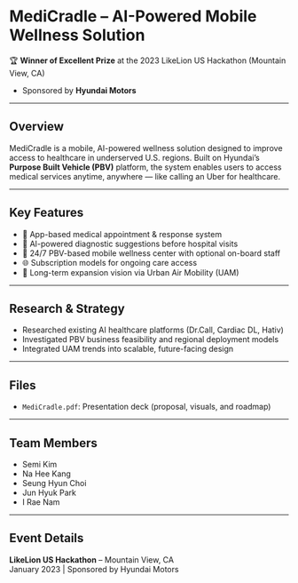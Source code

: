 # MediCradle – AI-Powered Mobile Wellness Solution

🏆 **Winner of Excellent Prize** at the 2023 LikeLion US Hackathon (Mountain View, CA)  
- Sponsored by **Hyundai Motors**

---

## Overview

MediCradle is a mobile, AI-powered wellness solution designed to improve access to healthcare in underserved U.S. regions. Built on Hyundai’s **Purpose Built Vehicle (PBV)** platform, the system enables users to access medical services anytime, anywhere — like calling an Uber for healthcare.

---

## Key Features

- 📱 App-based medical appointment & response system
- 🧠 AI-powered diagnostic suggestions before hospital visits
- 🚐 24/7 PBV-based mobile wellness center with optional on-board staff
- 🌐 Subscription models for ongoing care access
- 🚁 Long-term expansion vision via Urban Air Mobility (UAM)

---

## Research & Strategy

- Researched existing AI healthcare platforms (Dr.Call, Cardiac DL, Hativ)
- Investigated PBV business feasibility and regional deployment models
- Integrated UAM trends into scalable, future-facing design

---

## Files

- `MediCradle.pdf`: Presentation deck (proposal, visuals, and roadmap)

---

## Team Members

- Semi Kim
- Na Hee Kang
- Seung Hyun Choi
- Jun Hyuk Park
- I Rae Nam

---

## Event Details

**LikeLion US Hackathon** – Mountain View, CA  
January 2023 | Sponsored by Hyundai Motors
